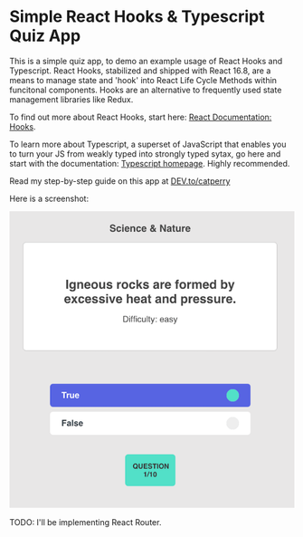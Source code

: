 <h1>Simple React Hooks & Typescript Quiz App</h1>

This is a simple quiz app, to demo an example usage of React Hooks and Typescript. React Hooks, stabilized and shipped with React 16.8, are a means to manage state and 'hook' into React Life Cycle Methods within funcitonal components. Hooks are an alternative to frequently used state management libraries like Redux.

To find out more about React Hooks, start here: [React Documentation: Hooks](https://reactjs.org/docs/hooks-intro.html).

To learn more about Typescript, a superset of JavaScript that enables you to turn your JS from weakly typed into strongly typed sytax, go here and start with the documentation: [Typescript homepage](https://www.typescriptlang.org/). Highly recommended.

Read my step-by-step guide on this app at [DEV.to/catperry](https://dev.to/catperry/build-a-simple-quiz-app-with-react-hooks-typescript-cjm-temp-slug-7716554?preview=376633ceff0bb15fcd770824259ff09fdc950f703a80dda729051fee57fe6d6a4e0832ae9302c27365584ab9aecb3b277817e963f0834747e2b7fbec)

Here is a screenshot: 

![ScreenShot](./public/quiz-app-screen-shot.png)

TODO: I'll be implementing React Router. 
